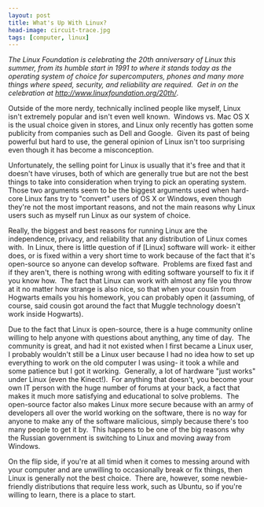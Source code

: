 ```yaml
---
layout: post
title: What's Up With Linux?
head-image: circuit-trace.jpg
tags: [computer, linux]
---
```


*The Linux Foundation is celebrating the 20th anniversary of Linux this
summer, from its humble start in 1991 to where it stands today as the
operating system of choice for supercomputers, phones and many more
things where speed, security, and reliability are required.  Get in on
the celebration at <http://www.linuxfoundation.org/20th/>*.

Outside of the more nerdy, technically inclined people like myself,
Linux isn't extremely popular and isn't even well known.  Windows vs.
Mac OS X is the usual choice given in stores, and Linux only recently
has gotten some publicity from companies such as Dell and Google.  Given
its past of being powerful but hard to use, the general opinion of Linux
isn't too surprising even though it has become a misconception.

Unfortunately, the selling point for Linux is usually that it's free and
that it doesn't have viruses, both of which are generally true but are
not the best things to take into consideration when trying to pick an
operating system.  Those two arguments seem to be the biggest arguments
used when hard-core Linux fans try to "convert" users of OS X or
Windows, even though they're not the most important reasons, and not the
main reasons why Linux users such as myself run Linux as our system of
choice.

Really, the biggest and best reasons for running Linux are the
independence, privacy, and reliability that any distribution of Linux
comes with.  In Linux, there is little question of if \[Linux\] software
will work- it either does, or is fixed within a very short time to work
because of the fact that it's open-source so anyone can develop
software.  Problems are fixed fast and if they aren't, there is nothing
wrong with editing software yourself to fix it if you know how.  The
fact that Linux can work with almost any file you throw at it no matter
how strange is also nice, so that when your cousin from Hogwarts emails
you his homework, you can probably open it (assuming, of course, said
cousin got around the fact that Muggle technology doesn't work inside
Hogwarts).

Due to the fact that Linux is open-source, there is a huge community
online willing to help anyone with questions about anything, any time of
day.  The community is great, and had it not existed when I first became
a Linux user, I probably wouldn't still be a Linux user because I had no
idea how to set up everything to work on the old computer I was using-
it took a while and some patience but I got it working.  Generally, a
lot of hardware "just works" under Linux (even the Kinect!).  For
anything that doesn't, you become your own IT person with the huge
number of forums at your back, a fact that makes it much more satisfying
and educational to solve problems.  The open-source factor also makes
Linux more secure because with an army of developers all over the world
working on the software, there is no way for anyone to make any of the
software malicious, simply because there's too many people to get it
by.  This happens to be one of the big reasons why the Russian
government is switching to Linux and moving away from Windows.

On the flip side, if you're at all timid when it comes to messing around
with your computer and are unwilling to occasionally break or fix
things, then Linux is generally not the best choice.  There are,
however, some newbie-friendly distributions that require less work, such
as Ubuntu, so if you're willing to learn, there is a place to start.
